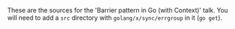 These are the sources for the 'Barrier pattern in Go (with Context)' talk.
You will need to add a `src` directory with `golang/x/sync/errgroup` in it (`go get`).
